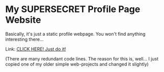 # My SUPERSECRET Profile Page Website

Basically, it's just a static profile webpage. You won't find anything interesting there...

Link: [CLICK HERE! Just do it!](xmoinx.github.io)

(There are many redundant code lines. The reason for this is, well... I just copied one of my older simple web-projects and changed it slightly)
